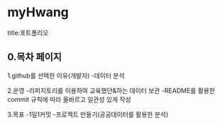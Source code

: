 # myHwang


title:포트폴리오

0.목차 페이지
-
1.github를 선택한 이유(개발자)
-데이터 분석

2.운영 
-리퍼지토리를 이용하여 교육했던&하는 데이터 보관 
-README를 활용한 commit 규칙에 따라 올바르고 일관성 있게 작성

3.목표
-1일1커밋
-프로젝트 만들기(공공데이터를 활용한 분석)

